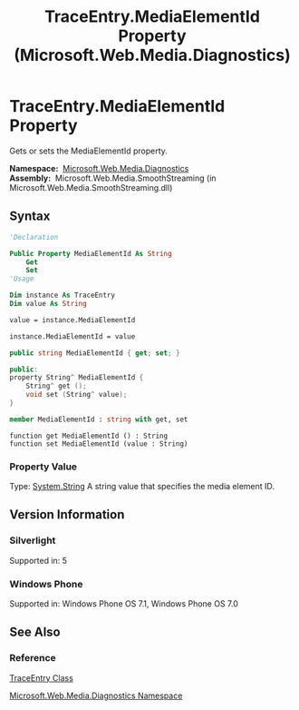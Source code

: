 ﻿---
title: TraceEntry.MediaElementId Property (Microsoft.Web.Media.Diagnostics)
TOCTitle: MediaElementId Property
ms:assetid: P:Microsoft.Web.Media.Diagnostics.TraceEntry.MediaElementId
ms:mtpsurl: https://msdn.microsoft.com/en-us/library/microsoft.web.media.diagnostics.traceentry.mediaelementid(v=VS.95)
ms:contentKeyID: 46307733
ms.date: 05/31/2012
mtps_version: v=VS.95
f1_keywords:
- Microsoft.Web.Media.Diagnostics.TraceEntry.MediaElementId
- Microsoft.Web.Media.Diagnostics.TraceEntry.get_MediaElementId
- Microsoft.Web.Media.Diagnostics.TraceEntry.set_MediaElementId
dev_langs:
- csharp
- jscript
- vb
- FSharp
- cpp
api_location:
- Microsoft.Web.Media.SmoothStreaming.dll
api_name:
- Microsoft.Web.Media.Diagnostics.TraceEntry.get_MediaElementId
- Microsoft.Web.Media.Diagnostics.TraceEntry.MediaElementId
- Microsoft.Web.Media.Diagnostics.TraceEntry.set_MediaElementId
api_type:
- Managed
topic_type:
- apiref
- kbSyntax
product_family_name: VS
ROBOTS: INDEX,FOLLOW
---

# TraceEntry.MediaElementId Property

Gets or sets the MediaElementId property.

**Namespace:**  [Microsoft.Web.Media.Diagnostics](microsoft-web-media-diagnostics-namespace_1.md)  
**Assembly:**  Microsoft.Web.Media.SmoothStreaming (in Microsoft.Web.Media.SmoothStreaming.dll)

## Syntax

```vb
'Declaration

Public Property MediaElementId As String
    Get
    Set
'Usage

Dim instance As TraceEntry
Dim value As String

value = instance.MediaElementId

instance.MediaElementId = value
```

```csharp
public string MediaElementId { get; set; }
```

```cpp
public:
property String^ MediaElementId {
    String^ get ();
    void set (String^ value);
}
```

``` fsharp
member MediaElementId : string with get, set
```

```jscript
function get MediaElementId () : String
function set MediaElementId (value : String)
```

### Property Value

Type: [System.String](https://msdn.microsoft.com/library/s1wwdcbf\(v=vs.95\))  
A string value that specifies the media element ID.

## Version Information

### Silverlight

Supported in: 5  

### Windows Phone

Supported in: Windows Phone OS 7.1, Windows Phone OS 7.0  

## See Also

### Reference

[TraceEntry Class](traceentry-class-microsoft-web-media-diagnostics_1.md)

[Microsoft.Web.Media.Diagnostics Namespace](microsoft-web-media-diagnostics-namespace_1.md)


